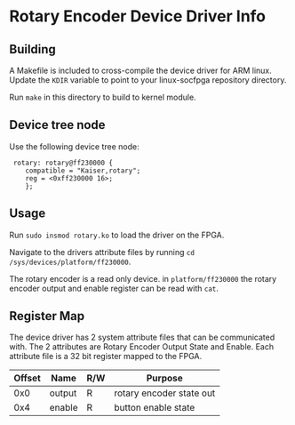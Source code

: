 # Rotary Encoder Device Driver Info

## Building
A Makefile is included to cross-compile the device driver for ARM linux. Update the `KDIR` variable to point to your linux-socfpga repository directory.

Run `make` in this directory to build to kernel module.

## Device tree node

Use the following device tree node:
```devicetree
 rotary: rotary@ff230000 {
	compatible = "Kaiser,rotary";
	reg = <0xff230000 16>;
    };
```
## Usage
Run `sudo insmod rotary.ko` to load the driver on the FPGA. 

Navigate to the drivers attribute files by running `cd /sys/devices/platform/ff230000`. 

The rotary encoder is a read only device. in `platform/ff230000` the rotary encoder output and enable register can be read with `cat`.

## Register Map
The device driver has 2 system attribute files that can be communicated with. The 2 attributes are Rotary Encoder Output State and Enable. Each attribute file is a 32 bit register mapped to the FPGA.

| Offset | Name         | R/W | Purpose                    |
|--------|--------------|-----|----------------------------|
| 0x0    | output       | R   | rotary encoder state out   |
| 0x4    | enable       | R   | button enable state        |
